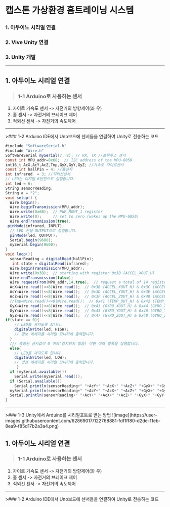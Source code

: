 캡스톤 가상환경 홈트레이닝 시스템
===================================   
### 1. 아두이노 시리얼 연결
### 2. Vive Unity 연결
### 3. Unity 개발 


<hr/>   

## 1. 아두이노 시리얼 연결
>### 1-1 Arduino로 사용하는 센서
1. 자이로 가속도 센서 -> 자전거의 방향제어(좌 우)
2. 홀 센서 -> 자전거의 브레이크 제어
3. 적외선 센서 -> 자전거의 속도제어
<hr/>   
>### 1-2 Arduino IDE에서 Uno보드에 센서들을 연결하여 Unity로 전송하는 코드

```cs
#include "SoftwareSerial.h"
#include "Wire.h"
SoftwareSerial mySerial(7, 8); // RX, TX //블루투스 센서
const int MPU_addr=0x68;  // I2C address of the MPU-6050
int16_t AcX,AcY,AcZ,Tmp,GyX,GyY,GyZ; //가속도 자이로센서
const int hallPin = 4; //홀센서
int infrared  = 3; //적외선센서
// LED는 디지털 6번핀으로 설정합니다.
int led = 6;
String sensorReading;   
String a = "2";
void setup() {
  Wire.begin();
  Wire.beginTransmission(MPU_addr);
  Wire.write(0x6B);  // PWR_MGMT_1 register
  Wire.write(0);     // set to zero (wakes up the MPU-6050)
  Wire.endTransmission(true);
 pinMode(infrared, INPUT);
  // LED 핀을 OUTPUT으로 설정합니다.
  pinMode(led, OUTPUT);
  Serial.begin(9600);
  mySerial.begin(9600);
}
void loop(){
  sensorReading = digitalRead(hallPin); 
   int state = digitalRead(infrared);
  Wire.beginTransmission(MPU_addr);
  Wire.write(0x3B);  // starting with register 0x3B (ACCEL_XOUT_H)
  Wire.endTransmission(false);
  Wire.requestFrom(MPU_addr,14,true);  // request a total of 14 registers
  AcX=Wire.read()<<8|Wire.read();  // 0x3B (ACCEL_XOUT_H) & 0x3C (ACCEL_XOUT_L)    
  AcY=Wire.read()<<8|Wire.read();  // 0x3D (ACCEL_YOUT_H) & 0x3E (ACCEL_YOUT_L)
  AcZ=Wire.read()<<8|Wire.read();  // 0x3F (ACCEL_ZOUT_H) & 0x40 (ACCEL_ZOUT_L)
  //Tmp=Wire.read()<<8|Wire.read();  // 0x41 (TEMP_OUT_H) & 0x42 (TEMP_OUT_L)
  GyX=Wire.read()<<8|Wire.read();  // 0x43 (GYRO_XOUT_H) & 0x44 (GYRO_XOUT_L)
  GyY=Wire.read()<<8|Wire.read();  // 0x45 (GYRO_YOUT_H) & 0x46 (GYRO_YOUT_L)
  GyZ=Wire.read()<<8|Wire.read();  // 0x47 (GYRO_ZOUT_H) & 0x48 (GYRO_ZOUT_L)
if(state == 0){
    // LED를 켜지도록 합니다.
    digitalWrite(led, HIGH);
    // 경보 메세지를 시리얼 모니터에 출력합니다.
  }
  /// 측정된 센서값이 0 이외(감지되지 않음) 이면 아래 블록을 실행합니다.
  else{
    // LED를 꺼지도록 합니다.
    digitalWrite(led, LOW);
    // 안전 메세지를 시리얼 모니터에 출력합니다.
     }
  if (mySerial.available())
    Serial.write(mySerial.read());
  if (Serial.available())
    Serial.println(sensorReading+" "+AcY+" "+AcX+" "+AcZ+" "+GyX+" "+GyY+" "+GyZ+" "+state);
  mySerial.println(sensorReading+" "+AcY+" "+AcX+" "+AcZ+" "+GyX+" "+GyY+" "+GyZ+" "+state);
  Serial.println(sensorReading+" "+AcY+" "+AcX+" "+AcZ+" "+GyX+" "+GyY+" "+GyZ+" "+state);
}
```
<hr/>   
>### 1-3 Unity에서 Arduino를 시리얼포트로 받는 방법
![image](https://user-images.githubusercontent.com/62869017/122768881-fdf1ff80-d2de-11eb-8ea9-f85d17b2a3a4.png)















## 1. 아두이노 시리얼 연결
>### 1-1 Arduino로 사용하는 센서
1. 자이로 가속도 센서 -> 자전거의 방향제어(좌 우)
2. 홀 센서 -> 자전거의 브레이크 제어
3. 적외선 센서 -> 자전거의 속도제어
<hr/>   
>### 1-2 Arduino IDE에서 Uno보드에 센서들을 연결하여 Unity로 전송하는 코드
